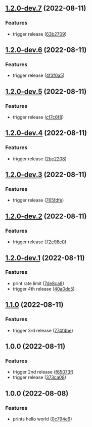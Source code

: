 ## [1.2.0-dev.7](https://github.com/anderssonjohan/semantic-release-github-actions-example/compare/v1.2.0-dev.6...v1.2.0-dev.7) (2022-08-11)


### Features

* trigger release ([63b2709](https://github.com/anderssonjohan/semantic-release-github-actions-example/commit/63b27097b9ecb56d56193eaff1ab00d489d20525))

## [1.2.0-dev.6](https://github.com/anderssonjohan/semantic-release-github-actions-example/compare/v1.2.0-dev.5...v1.2.0-dev.6) (2022-08-11)


### Features

* trigger release ([4f3f0a5](https://github.com/anderssonjohan/semantic-release-github-actions-example/commit/4f3f0a5a4e488c2196c3b528eba6599c2a9fb36b))

## [1.2.0-dev.5](https://github.com/anderssonjohan/semantic-release-github-actions-example/compare/v1.2.0-dev.4...v1.2.0-dev.5) (2022-08-11)


### Features

* trigger release ([cf7c6f8](https://github.com/anderssonjohan/semantic-release-github-actions-example/commit/cf7c6f82f64382de89151b1c07be2870b900a5a3))

## [1.2.0-dev.4](https://github.com/anderssonjohan/semantic-release-github-actions-example/compare/v1.2.0-dev.3...v1.2.0-dev.4) (2022-08-11)


### Features

* trigger release ([2bc2208](https://github.com/anderssonjohan/semantic-release-github-actions-example/commit/2bc2208a37e44cb1fe393005535927169d5e78d1))

## [1.2.0-dev.3](https://github.com/anderssonjohan/semantic-release-github-actions-example/compare/v1.2.0-dev.2...v1.2.0-dev.3) (2022-08-11)


### Features

* trigger release ([765fdfe](https://github.com/anderssonjohan/semantic-release-github-actions-example/commit/765fdfe29ed281082b0b1a15c463bafae47e3783))

## [1.2.0-dev.2](https://github.com/anderssonjohan/semantic-release-github-actions-example/compare/v1.2.0-dev.1...v1.2.0-dev.2) (2022-08-11)


### Features

* trigger release ([72e98c0](https://github.com/anderssonjohan/semantic-release-github-actions-example/commit/72e98c0f1135b0b3b892b8e9153873f146954492))

## [1.2.0-dev.1](https://github.com/anderssonjohan/semantic-release-github-actions-example/compare/v1.1.0...v1.2.0-dev.1) (2022-08-11)


### Features

* print rate limit ([7de8ca8](https://github.com/anderssonjohan/semantic-release-github-actions-example/commit/7de8ca806f34a24c104addff76f20be7e14cbb69))
* trigger 4th release ([40a0dc5](https://github.com/anderssonjohan/semantic-release-github-actions-example/commit/40a0dc5d003c5d9598c1a1c1dda7702ca4363773))

## [1.1.0](https://github.com/anderssonjohan/semantic-release-github-actions-example/compare/v1.0.0...v1.1.0) (2022-08-11)


### Features

* trigger 3rd release ([774f4be](https://github.com/anderssonjohan/semantic-release-github-actions-example/commit/774f4beed994358369ff96e6656573bb7676e56c))

## 1.0.0 (2022-08-11)


### Features

* trigger 2nd release ([f65073f](https://github.com/anderssonjohan/semantic-release-github-actions-example/commit/f65073f896b0c0080dfaad99205383bf9fa39698))
* trigger release ([373ca08](https://github.com/anderssonjohan/semantic-release-github-actions-example/commit/373ca08f8ce8afc3279c607ac9944b791ffbd645))

## 1.0.0 (2022-08-08)


### Features

* prints hello world ([0c794e9](https://github.com/anderssonjohan/trainee-release-with-git/commit/0c794e9059097481ba270262b3117e13f0cccd66))
